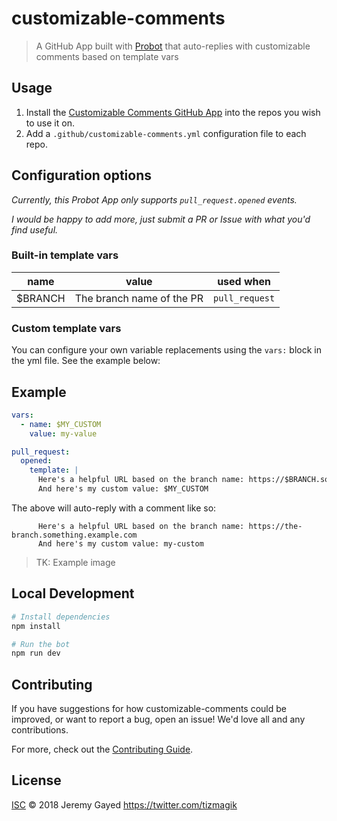 # customizable-comments

> A GitHub App built with [Probot](https://github.com/probot/probot) that auto-replies with customizable comments based on template vars

## Usage

1. Install the [Customizable Comments GitHub App](https://github.com/apps/probot-cc) into the repos you wish to use it on.
1. Add a `.github/customizable-comments.yml` configuration file to each repo.

## Configuration options

_Currently, this Probot App only supports `pull_request.opened` events._

_I would be happy to add more, just submit a PR or Issue with what you'd find useful._

### Built-in template vars

| name     | value                     | used when      |
| -------- | ------------------------- | -------------- |
| \$BRANCH | The branch name of the PR | `pull_request` |

### Custom template vars

You can configure your own variable replacements using the `vars:` block in the yml file. See the example below:

## Example

```yaml
vars:
  - name: $MY_CUSTOM
    value: my-value

pull_request:
  opened:
    template: |
      Here's a helpful URL based on the branch name: https://$BRANCH.something.example.com
      And here's my custom value: $MY_CUSTOM
```

The above will auto-reply with a comment like so:

```
      Here's a helpful URL based on the branch name: https://the-branch.something.example.com
      And here's my custom value: my-custom
```

> TK: Example image

## Local Development

```sh
# Install dependencies
npm install

# Run the bot
npm run dev
```

## Contributing

If you have suggestions for how customizable-comments could be improved, or want to report a bug, open an issue! We'd love all and any contributions.

For more, check out the [Contributing Guide](CONTRIBUTING.md).

## License

[ISC](LICENSE) © 2018 Jeremy Gayed <https://twitter.com/tizmagik>
